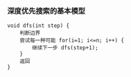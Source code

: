 
### 深度优先搜索的基本模型

	void dfs(int step) {
		判断边界
		尝试每一种可能 for(i=1; i<=n; i++) {
			继续下一步 dfs(step+1);
		}
		返回
	}

